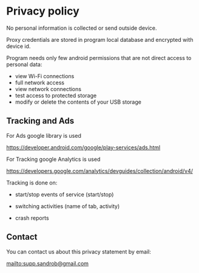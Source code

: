 # Privacy policy #


No personal information is collected or send outside device.

Proxy credentials are stored in program local database and encrypted with device id.

Program needs only few android permissions that are not direct access to personal data:
  * view Wi-Fi connections
  * full network access
  * view network connections
  * test access to protected storage
  * modify or delete the contents of your USB storage

## Tracking and Ads ##
For Ads google library is used

https://developer.android.com/google/play-services/ads.html

For Tracking google Analytics is used

https://developers.google.com/analytics/devguides/collection/android/v4/

Tracking is done on:
  * start/stop events of service (start/stop)

  * switching activities (name of tab, activity)

  * crash reports


## Contact ##

You can contact us about this privacy statement by email:

[mailto:supp.sandrob@gmail.com](mailto:supp.sandrob@gmail.com)